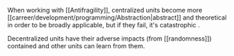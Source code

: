  When working with [[Antifragility]], centralized units become more [[carreer/development/programming/Abstraction|abstract]] and theoretical in order to be broadly applicable, but if they fail, it's catastrophic .

Decentralized units have their adverse impacts (from [[randomness]]) contained and other units can learn from them.
